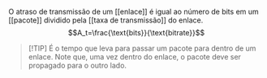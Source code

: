 O atraso de transmissão de um [[enlace]] é igual ao número de bits em um [[pacote]] dividido pela [[taxa de transmissão]] do enlace.
$$A_t=\frac{\text{bits}}{\text{bitrate}}$$

>[!TIP] É o tempo que leva para passar um pacote para dentro de um enlace.
>Note que, uma vez dentro do enlace, o pacote deve ser propagado para o outro lado.